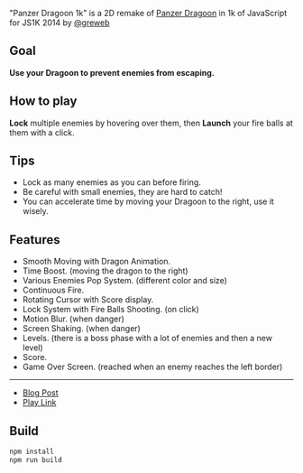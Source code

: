 "Panzer Dragoon 1k" is a 2D remake of [Panzer Dragoon](http://www.youtube.com/watch?v=peoRBj9U-jI) 
in 1k of JavaScript for JS1K 2014 by [@greweb](https://twitter.com/greweb)

Goal
---

**Use your Dragoon to prevent enemies from escaping.**

How to play
---

**Lock** multiple enemies by hovering over them,
then **Launch** your fire balls at them with a click.

Tips
---

- Lock as many enemies as you can before firing.
- Be careful with small enemies, they are hard to catch!
- You can accelerate time by moving your Dragoon to the right, use it wisely.

Features
---

- Smooth Moving with Dragon Animation.
- Time Boost. (moving the dragon to the right)
- Various Enemies Pop System. (different color and size)
- Continuous Fire.
- Rotating Cursor with Score display.
- Lock System with Fire Balls Shooting. (on click)
- Motion Blur. (when danger)
- Screen Shaking. (when danger)
- Levels. (there is a boss phase with a lot of enemies and then a new level)
- Score.
- Game Over Screen. (reached when an enemy reaches the left border)

---

* [Blog Post](http://greweb.me/2014/03/panzer-dragoon-1k)
* [Play Link](http://bl.ocks.org/gre/9504494/)

Build
---

```bash
npm install
npm run build
```